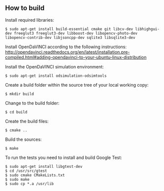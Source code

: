 ## How to build

Install required libraries:

    $ sudo apt-get install build-essential cmake git libcv-dev libhighgui-dev freeglut3 freeglut3-dev libboost-dev libopencv-photo-dev libopencv-contrib-dev libjsoncpp-dev sqlite3 libsqlite3-dev

Install OpenDaVINCI according to the following instructions: http://opendavinci.readthedocs.org/en/latest/installation.pre-compiled.html#adding-opendavinci-to-your-ubuntu-linux-distribution

Install the OpenDaVINCI simulation environment:

    $ sudo apt-get install odsimulation-odsimtools

Create a build folder within the source tree of your local working copy:

    $ mkdir build

Change to the build folder:

    $ cd build

Create the build files:

    $ cmake ..

Build the sources:

    $ make

To run the tests you need to install and build Google Test:

    $ sudo apt-get install libgtest-dev
    $ cd /usr/src/gtest
    $ sudo cmake CMakeLists.txt
    $ sudo make
    $ sudo cp *.a /usr/lib

